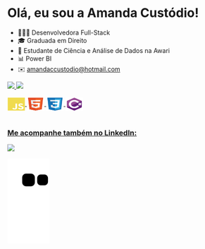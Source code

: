 # Olá, eu sou a Amanda Custódio!

* 👩🏻‍💻 Desenvolvedora Full-Stack
* 🎓 Graduada em Direito 
* 🧮 Estudante de Ciência e Análise de Dados na Awari
* 📊 Power BI
* ✉️ amandaccustodio@hotmail.com



<div>
  <a href="https://github.com/Amanda-Custodio">
  <img height="180em" src="https://github-readme-stats.vercel.app/api?username=Amanda-Custodio&show_icons=true&theme=tokyonight&include_all_commits=true&count_private=true"/>
  <img height="180em" src="https://github-readme-stats.vercel.app/api/top-langs/?username=Amanda-Custodio&layout=compact&langs_count=6&theme=tokyonight"/>
</div>
<div style="display: inline_block"><br>
  <img align="center" alt="Js" height="30" width="40" src="https://raw.githubusercontent.com/devicons/devicon/master/icons/javascript/javascript-plain.svg">
  <img align="center" alt="HTML" height="30" width="40" src="https://raw.githubusercontent.com/devicons/devicon/master/icons/html5/html5-original.svg">
  <img align="center" alt="CSS" height="30" width="40" src="https://raw.githubusercontent.com/devicons/devicon/master/icons/css3/css3-original.svg">
  <img align="center" alt="CSS" height="30" width="40" src="https://raw.githubusercontent.com/devicons/devicon/master/icons/csharp/csharp-original.svg">
  
</div>
 
 <br>
 
  ### Me acompanhe também no LinkedIn:
 
<div> 
  
 
 
 
  <a href="https://www.linkedin.com/in/amandaccustodio" target="_blank"><img src="https://img.shields.io/badge/-LinkedIn-%230077B5?style=for-the-badge&logo=linkedin&logoColor=white" target="_blank"></a> 
 
  ![Snake animation](https://github.com/Amanda-Custodio/Amanda-Custodio/blob/output/github-contribution-grid-snake.svg)

</div>
